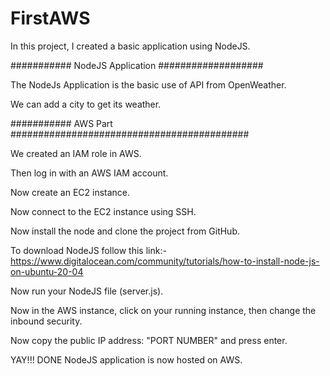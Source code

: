 # FirstAWS
In this project, I created a basic application using NodeJS.


########### NodeJS Application ###################


The NodeJs Application is the basic use of API from OpenWeather.


We can add a city to get its weather.

########### AWS Part ###########################################


We created an IAM role in AWS.


Then log in with an AWS IAM account.

Now create an EC2 instance.

Now connect to the EC2 instance using SSH.

Now install the node and clone the project from GitHub.

To download NodeJS follow this link:- https://www.digitalocean.com/community/tutorials/how-to-install-node-js-on-ubuntu-20-04

Now run your NodeJS file (server.js).

Now in the AWS instance, click on your running instance, then change the inbound security.

Now copy the public IP address: "PORT NUMBER" and press enter.


YAY!!! DONE NodeJS application is now hosted on AWS.
 
